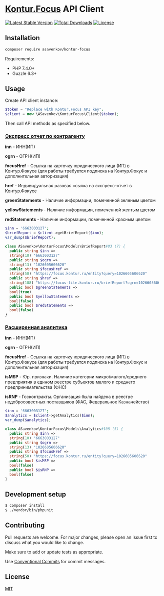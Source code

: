 # [Kontur.Focus](https://developer.kontur.ru/doc/focus?about=0) API Client

[![Latest Stable Version][packagist-image]][packagist-url]
[![Total Downloads][downloads-image]][packagist-url]
[![License][license-image]][packagist-url]

## Installation

```sh
composer require asavenkov/kontur-focus
```

Requirements:

-   PHP 7.4.0+
-   Guzzle 6.3+

## Usage

Create API client instance:

```php
$token = "Replace with Kontur.Focus API key";
$client = new \ASavenkov\KonturFocus\Client($token);
```

Then call API methods as specified below.

### [Экспресс отчет по контрагенту](https://developer.kontur.ru/doc/focus/method?type=get&path=%2Fapi3%2FbriefReport)

**inn** - ИНН(ИП)

**ogrn** - ОГРН(ИП)

**focusHref** - Ссылка на карточку юридического лица (ИП) в Контур.Фокусе (для работы требуется подписка на Контур.Фокус и дополнительная авторизация)

**href** - Индивидуальная разовая ссылка на экспресс-отчет в Контур.Фокусе

**greenStatements** - Наличие информации, помеченной зеленым цветом

**yellowStatements** - Наличие информации, помеченной желтым цветом

**redStatements** - Наличие информации, помеченной красным цветом

```php
$inn = '6663003127';
$briefReport = $client->getBriefReport($inn);
var_dump($briefReport);

class ASavenkov\KonturFocus\Models\BriefReport#83 (7) {
  public string $inn =>
  string(10) "6663003127"
  public string $ogrn =>
  string(13) "1026605606620"
  public string $focusHref =>
  string(50) "https://focus.kontur.ru/entity?query=1026605606620"
  public string $href =>
  string(188) "https://focus-lite.kontur.ru/briefReport?ogrn=1026605606620&mac=6e0ffc0d857f91b5f879de457d0915b6ee2a6b2f&ltoken=_Xps6cOqRUL19mvogIMjqiBd87EWDQJH20_8HLDbnHLheAGlNP6h0x4HmZTHgjCKzaa1uhk5Q001"
  public bool $greenStatements =>
  bool(true)
  public bool $yellowStatements =>
  bool(false)
  public bool $redStatements =>
  bool(false)
}
```

### [Расширенная аналитика](https://developer.kontur.ru/doc/focus/method?type=get&path=%2Fapi3%2Fanalytics)

**inn** - ИНН(ИП)

**ogrn** - ОГРН(ИП)

**focusHref** - Ссылка на карточку юридического лица (ИП) в Контур.Фокусе (для работы требуется подписка на Контур.Фокус и дополнительная авторизация)

**isMSP** - Юр. признаки. Наличие категории микро/малого/среднего предприятия в едином реестре субъектов малого и среднего предпринимательства (ФНС)

**isRNP** - Госконтракты. Организация была найдена в реестре недобросовестных поставщиков (ФАС, Федеральное Казначейство)

```php
$inn = '6663003127';
$analytics = $client->getAnalytics($inn);
var_dump($analytics);

class ASavenkov\KonturFocus\Models\Analytics#108 (5) {
  public string $inn =>
  string(10) "6663003127"
  public string $ogrn =>
  string(13) "1026605606620"
  public string $focusHref =>
  string(50) "https://focus.kontur.ru/entity?query=1026605606620"
  public bool $isMSP =>
  bool(false)
  public bool $isRNP =>
  bool(false)
}
```

## Development setup

```sh
$ composer install
$ ./vendor/bin/phpunit
```

## Contributing

Pull requests are welcome. For major changes, please open an issue first to discuss what you would like to change.

Make sure to add or update tests as appropriate.

Use [Conventional Commits](https://www.conventionalcommits.org/en/v1.0.0-beta.4/) for commit messages.

## License

[MIT](https://choosealicense.com/licenses/mit/)

<!-- Markdown link & img dfn's -->

[packagist-url]: https://packagist.org/packages/asavenkov/kontur-focus
[packagist-image]: https://poser.pugx.org/asavenkov/kontur-focus/v/stable.svg
[downloads-image]: https://poser.pugx.org/asavenkov/kontur-focus/downloads.svg
[license-image]: https://poser.pugx.org/asavenkov/kontur-focus/license.svg